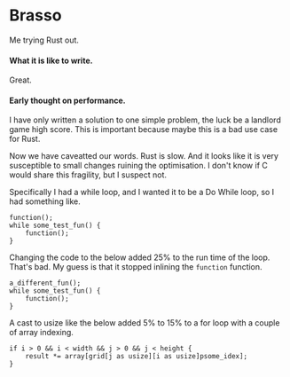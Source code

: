 # Brasso
Me trying Rust out.

#### What it is like to write.
Great.

#### Early thought on performance.
I have only written a solution to one simple problem, the luck be a landlord game high score. This is important because maybe this is a bad use case for Rust.

Now we have caveatted our words. Rust is slow. And it looks like it is very susceptible to small changes ruining the optimisation. I don't know if C would share this fragility, but I suspect not.  

Specifically I had a while loop, and I wanted it to be a Do While loop, so I had something like. 

```
function();
while some_test_fun() {
    function();
}
```

Changing the code to the below added 25% to the run time of the loop. That's bad. My guess is that it stopped inlining the `function` function.

```
a_different_fun();
while some_test_fun() {
    function();
}
```
A cast to usize like the below added 5% to 15% to a for loop with a couple of array indexing. 

```
if i > 0 && i < width && j > 0 && j < height {
    result *= array[grid[j as usize][i as usize]psome_idex];
}
```
